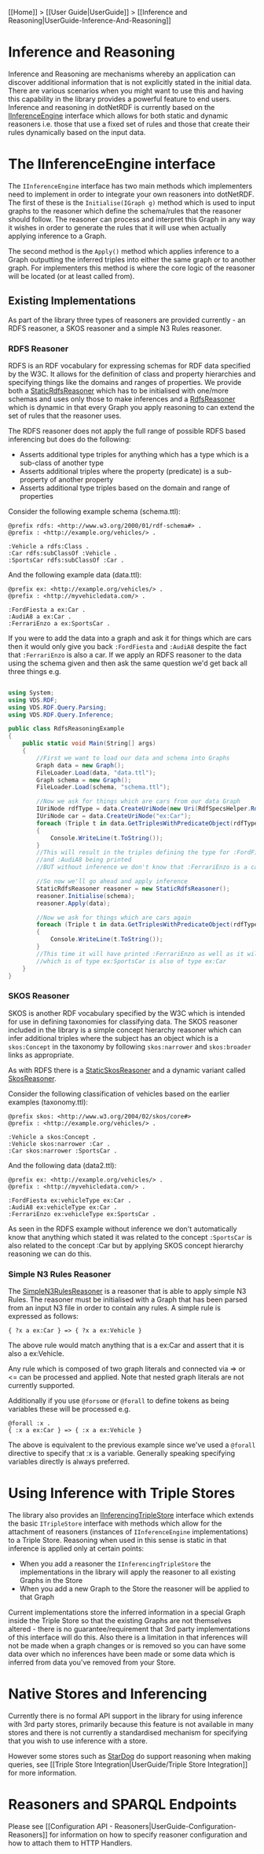 [[Home]] > [[User Guide|UserGuide]] > [[Inference and Reasoning|UserGuide-Inference-And-Reasoning]]

# Inference and Reasoning 

Inference and Reasoning are mechanisms whereby an application can discover additional information that is not explicitly stated in the initial data. There are various scenarios when you might want to use this and having this capability in the library provides a powerful feature to end users. Inference and reasoning in dotNetRDF is currently based on the [IInferenceEngine](http://www.dotnetrdf.org/api/index.asp?Topic=VDS.RDF.Query.Inference.IInferenceEngine) interface which allows for both static and dynamic reasoners i.e. those that use a fixed set of rules and those that create their rules dynamically based on the input data.

# The IInferenceEngine interface 

The `IInferenceEngine` interface has two main methods which implementers need to implement in order to integrate your own reasoners into dotNetRDF. The first of these is the `Initialise(IGraph g)` method which is used to input graphs to the reasoner which define the schema/rules that the reasoner should follow. The reasoner can process and interpret this Graph in any way it wishes in order to generate the rules that it will use when actually applying inference to a Graph.

The second method is the `Apply()` method which applies inference to a Graph outputting the inferred triples into either the same graph or to another graph. For implementers this method is where the core logic of the reasoner will be located (or at least called from).

## Existing Implementations 

As part of the library three types of reasoners are provided currently - an RDFS reasoner, a SKOS reasoner and a simple N3 Rules reasoner.

### RDFS Reasoner 

RDFS is an RDF vocabulary for expressing schemas for RDF data specified by the W3C. It allows for the definition of class and property hierarchies and specifying things like the domains and ranges of properties. We provide both a [StaticRdfsReasoner](http://www.dotnetrdf.org/api/index.asp?Topic=VDS.RDF.Query.Inference.StaticRdfsReasoner) which has to be initialised with one/more schemas and uses only those to make inferences and a [RdfsReasoner](http://www.dotnetrdf.org/api/index.asp?Topic=VDS.RDF.Query.Inference.RdfsReasoner) which is dynamic in that every Graph you apply reasoning to can extend the set of rules that the reasoner uses.

The RDFS reasoner does not apply the full range of possible RDFS based inferencing but does do the following:

* Asserts additional type triples for anything which has a type which is a sub-class of another type
* Asserts additional triples where the property (predicate) is a sub-property of another property
* Asserts additional type triples based on the domain and range of properties

Consider the following example schema (schema.ttl):

```
@prefix rdfs: <http://www.w3.org/2000/01/rdf-schema#> .
@prefix : <http://example.org/vehicles/> .

:Vehicle a rdfs:Class .
:Car rdfs:subClassOf :Vehicle .
:SportsCar rdfs:subClassOf :Car .
```

And the following example data (data.ttl):

```
@prefix ex: <http://example.org/vehicles/> .
@prefix : <http://myvehicledata.com/> .

:FordFiesta a ex:Car .
:AudiA8 a ex:Car .
:FerrariEnzo a ex:SportsCar .
```

If you were to add the data into a graph and ask it for things which are cars then it would only give you back `:FordFiesta` and `:AudiA8` despite the fact that `:FerrariEnzo` is also a car. If we apply an RDFS reasoner to the data using the schema given and then ask the same question we'd get back all three things e.g.

```csharp

using System;
using VDS.RDF;
using VDS.RDF.Query.Parsing;
using VDS.RDF.Query.Inference;

public class RdfsReasoningExample
{
	public static void Main(String[] args)
	{
		//First we want to load our data and schema into Graphs
		Graph data = new Graph();
		FileLoader.Load(data, "data.ttl");
		Graph schema = new Graph();
		FileLoader.Load(schema, "schema.ttl");

		//Now we ask for things which are cars from our data Graph
		IUriNode rdfType = data.CreateUriNode(new Uri(RdfSpecsHelper.RdfType));
		IUriNode car = data.CreateUriNode("ex:Car");
		foreach (Triple t in data.GetTriplesWithPredicateObject(rdfType, car))
		{
			Console.WriteLine(t.ToString());
		}
		//This will result in the triples defining the type for :FordFiesta
		//and :AudiA8 being printed
		//BUT without inference we don't know that :FerrariEnzo is a car

		//So now we'll go ahead and apply inference
		StaticRdfsReasoner reasoner = new StaticRdfsReasoner();
		reasoner.Initialise(schema);
		reasoner.Apply(data);

		//Now we ask for things which are cars again
		foreach (Triple t in data.GetTriplesWithPredicateObject(rdfType, car))
		{
			Console.WriteLine(t.ToString());
		}
		//This time it will have printed :FerrariEnzo as well as it will have inferred that anything
		//which is of type ex:SportsCar is also of type ex:Car
	}
}
```

### SKOS Reasoner 

SKOS is another RDF vocabulary specified by the W3C which is intended for use in defining taxonomies for classifying data. The SKOS reasoner included in the library is a simple concept hierarchy reasoner which can infer additional triples where the subject has an object which is a `skos:Concept` in the taxonomy by following `skos:narrower` and `skos:broader` links as appropriate.

As with RDFS there is a [StaticSkosReasoner](http://www.dotnetrdf.org/api/index.asp?Topic=VDS.RDF.Query.Inference.StaticSkosReasoner) and a dynamic variant called [SkosReasoner](http://www.dotnetrdf.org/api/index.asp?Topic=VDS.RDF.Query.Inference.SkosReasoner).

Consider the following classification of vehicles based on the earlier examples (taxonomy.ttl):

```
@prefix skos: <http://www.w3.org/2004/02/skos/core#>
@prefix : <http://example.org/vehicles/> .

:Vehicle a skos:Concept .
:Vehicle skos:narrower :Car .
:Car skos:narrower :SportsCar .
```

And the following data (data2.ttl):

```
@prefix ex: <http://example.org/vehicles/> .
@prefix : <http://myvehicledata.com/> .

:FordFiesta ex:vehicleType ex:Car .
:AudiA8 ex:vehicleType ex:Car .
:FerrariEnzo ex:vehicleType ex:SportsCar .
```

As seen in the RDFS example without inference we don't automatically know that anything which stated it was related to the concept `:SportsCar` is also related to the concept :Car but by applying SKOS concept hierarchy reasoning we can do this.

### Simple N3 Rules Reasoner 

The [SimpleN3RulesReasoner](http://www.dotnetrdf.org/api/index.asp?Topic=VDS.RDF.Query.Inference.SimpleN3RulesReasoner) is a reasoner that is able to apply simple N3 Rules. The reasoner must be initialised with a Graph that has been parsed from an input N3 file in order to contain any rules. A simple rule is expressed as follows:

```
{ ?x a ex:Car } => { ?x a ex:Vehicle }
```

The above rule would match anything that is a ex:Car and assert that it is also a ex:Vehicle.

Any rule which is composed of two graph literals and connected via => or <= can be processed and applied. Note that nested graph literals are not currently supported.

Additionally if you use `@forsome` or `@forall` to define tokens as being variables these will be processed e.g.

```
@forall :x .
{ :x a ex:Car } => { :x a ex:Vehicle }
```

The above is equivalent to the previous example since we've used a `@forall` directive to specify that :x is a variable.  Generally speaking specifying variables directly is always preferred.

# Using Inference with Triple Stores 

The library also provides an [IInferencingTripleStore](http://www.dotnetrdf.org/api/index.asp?Topic=VDS.RDF.IInferencingTripleStore) interface which extends the basic `ITripleStore` interface with methods which allow for the attachment of reasoners (instances of `IInferenceEngine` implementations) to a Triple Store. Reasoning when used in this sense is static in that inference is applied only at certain points:

* When you add a reasoner the `IInferencingTripleStore` the implementations in the library will apply the reasoner to all existing Graphs in the Store
* When you add a new Graph to the Store the reasoner will be applied to that Graph

Current implementations store the inferred information in a special Graph inside the Triple Store so that the existing Graphs are not themselves altered - there is no guarantee/requirement that 3rd party implementations of this interface will do this. Also there is a limitation in that inferences will not be made when a graph changes or is removed so you can have some data over which no inferences have been made or some data which is inferred from data you've removed from your Store.

# Native Stores and Inferencing 

Currently there is no formal API support in the library for using inference with 3rd party stores, primarily because this feature is not available in many stores and there is not currently a standardised mechanism for specifying that you wish to use inference with a store.

However some stores such as [StarDog](http://stardog.com) do support reasoning when making queries, see [[Triple Store Integration|UserGuide/Triple Store Integration]] for more information.

# Reasoners and SPARQL Endpoints 

Please see [[Configuration API - Reasoners|UserGuide-Configuration-Reasoners]] for information on how to specify reasoner configuration and how to attach them to HTTP Handlers.